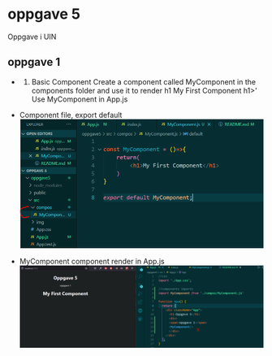 # oppgave 5
 Oppgave i UIN

## oppgave 1
* 1. Basic Component
Create a component called MyComponent in the components folder and use it to render h1 My First Component h1>'
Use MyComponent in App.js

* Component file, export default
![opgave1 compo](oppgave5/src//img/opg1vs1.PNG)

* MyComponent component render in App.js
![opgave 1 render](oppgave5/src//img/opg1render.PNG)
